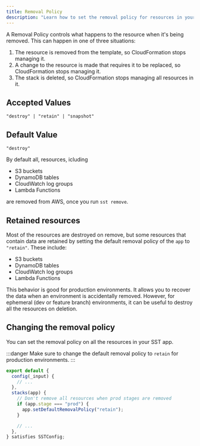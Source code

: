 ```yaml
---
title: Removal Policy
description: "Learn how to set the removal policy for resources in your SST app."
---
```


<!-- @format -->

A Removal Policy controls what happens to the resource when it's being removed. This can happen in one of three situations:

1. The resource is removed from the template, so CloudFormation stops managing it.
2. A change to the resource is made that requires it to be replaced, so CloudFormation stops managing it.
3. The stack is deleted, so CloudFormation stops managing all resources in it.

## Accepted Values

```
"destroy" | "retain" | "snapshot"
```

## Default Value

`"destroy"`

By default all, resources, icluding

-   S3 buckets
-   DynamoDB tables
-   CloudWatch log groups
-   Lambda Functions

are removed from AWS, once you run `sst remove`.

## Retained resources

Most of the resources are destroyed on remove, but some resources that contain data are retained by setting the default removal policy of the `app` to `"retain"`. These include:

-   S3 buckets
-   DynamoDB tables
-   CloudWatch log groups
-   Lambda Functions

This behavior is good for production environments. It allows you to recover the data when an environment is accidentally removed. However, for ephemeral (dev or feature branch) environments, it can be useful to destroy all the resources on deletion.

## Changing the removal policy

You can set the removal policy on all the resources in your SST app.

:::danger
Make sure to change the default removal policy to `retain` for production environments.
:::

```ts title="sst.config.ts" {7-9}
export default {
  config(_input) {
    // ...
  },
  stacks(app) {
    // Don't remove all resources when prod stages are removed
    if (app.stage === "prod") {
      app.setDefaultRemovalPolicy("retain");
    }

    // ...
  },
} satisfies SSTConfig;
```
